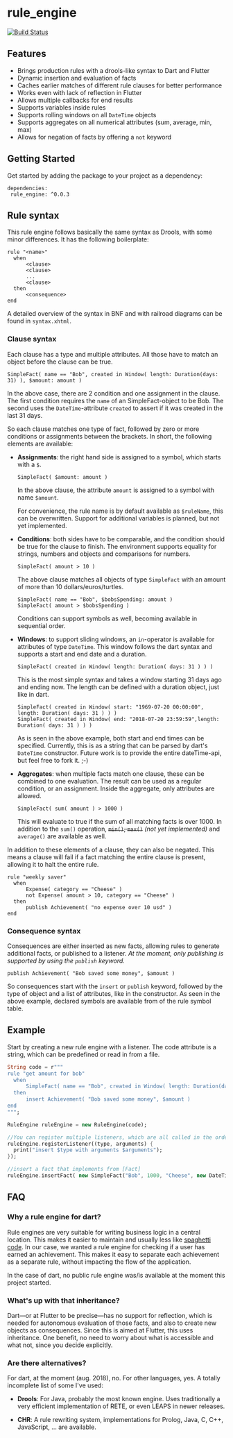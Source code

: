 # rule_engine

[![Build Status](https://travis-ci.org/iPieter/rule_engine_dart.svg?branch=master)](https://travis-ci.org/iPieter/rule_engine_dart)

## Features

- Brings production rules with a drools-like syntax to Dart and Flutter
- Dynamic insertion and evaluation of facts
- Caches earlier matches of different rule clauses for better performance
- Works even with lack of reflection in Flutter
- Allows multiple callbacks for end results
- Supports variables inside rules
- Supports rolling windows on all `DateTime` objects
- Supports aggregates on all numerical attributes (sum, average, min, max)
- Allows for negation of facts by offering a `not` keyword

## Getting Started

Get started by adding the package to your project as a dependency:

```
dependencies:
 rule_engine: ^0.0.3
```

## Rule syntax

This rule engine follows basically the same syntax as Drools, with some minor differences. It has the following boilerplate:

```
rule "<name>"
  when
      <clause>
      <clause>
      ...
      <clause>
  then
      <consequence>
end
```

A detailed overview of the syntax in BNF and with railroad diagrams can be found in `syntax.xhtml`.

### Clause syntax

Each clause has a type and multiple attributes. All those have to match an object before the clause can be true.

```
SimpleFact( name == "Bob", created in Window( length: Duration(days: 31) ), $amount: amount )
```

In the above case, there are 2 condition and one assignment in the clause. The first condition requires the `name` of an SimpleFact-object to be Bob. The second uses the `DateTime`-attribute `created` to assert if it was created in the last 31 days.

So each clause matches one type of fact, followed by zero or more conditions or assignments between the brackets. In short, the following elements are available:

- **Assignments**: the right hand side is assigned to a symbol, which starts with a `$`.

  ```
  SimpleFact( $amount: amount )
  ```

  In the above clause, the attribute `amount` is assigned to a symbol with name `$amount`.

  For convenience, the rule name is by default available as `$ruleName`, this can be overwritten. Support for additional variables is planned, but not yet implemented.

- **Conditions**: both sides have to be comparable, and the condition should be true for the clause to finish.
  The environment supports equality for strings, numbers and objects and comparisons for numbers.

  ```
  SimpleFact( amount > 10 )
  ```

  The above clause matches all objects of type `SimpleFact` with an amount of more than 10 dollars/euros/turtles.

  ```
  SimpleFact( name == "Bob", $bobsSpending: amount )
  SimpleFact( amount > $bobsSpending )
  ```

  Conditions can support symbols as well, becoming available in sequential order.

- **Windows**: to support sliding windows, an `in`-operator is available for attributes of type `DateTime`. This window follows the dart syntax and supports a start and end date and a duration.

  ```
  SimpleFact( created in Window( length: Duration( days: 31 ) ) )
  ```

  This is the most simple syntax and takes a window starting 31 days ago and ending now. The length can be defined with a duration object, just like in dart.

  ```
  SimpleFact( created in Window( start: "1969-07-20 00:00:00", length: Duration( days: 31 ) ) )
  SimpleFact( created in Window( end: "2018-07-20 23:59:59",length: Duration( days: 31 ) ) )
  ```

  As is seen in the above example, both start and end times can be specified. Currently, this is as a string that can be parsed by dart's `DateTime` constructor. Future work is to provide the entire dateTime-api, but feel free to fork it. ;-)

- **Aggregates**: when multiple facts match one clause, these can be combined to one evaluation. The result can be used as a regular condition, or an assignment. Inside the aggregate, only attributes are allowed.
  ```
  SimpleFact( sum( amount ) > 1000 )
  ```
  This will evaluate to true if the sum of all matching facts is over 1000. In addition to the `sum()` operation, ~~`min()`, `max()`~~ _(not yet implemented)_ and `average()` are available as well.

In addition to these elements of a clause, they can also be negated. This means a clause will fail if a fact matching the entire clause is present, allowing it to halt the entire rule.

```
rule "weekly saver"
  when
      Expense( category == "Cheese" )
      not Expense( amount > 10, category == "Cheese" )
  then
      publish Achievement( "no expense over 10 usd" )
end
```

### Consequence syntax

Consequences are either inserted as new facts, allowing rules to generate additional facts, or published to a listener. _At the moment, only publishing is supported by using the `publish` keyword._

```
publish Achievement( "Bob saved some money", $amount )
```

So consequences start with the `insert` or `publish` keyword, followed by the type of object and a list of attributes, like in the constructor. As seen in the above example, declared symbols are available from of the rule symbol table.

## Example

Start by creating a new rule engine with a listener. The code attribute is a string, which can be predefined or read in from a file.

```dart
String code = r"""
rule "get amount for bob"
  when
      SimpleFact( name == "Bob", created in Window( length: Duration(days: 31) ), $amount: amount )
  then
      insert Achievement( "Bob saved some money", $amount )
end
""";

RuleEngine ruleEngine = new RuleEngine(code);

//You can register multiple listeners, which are all called in the order they are registered
ruleEngine.registerListener((type, arguments) {
  print("insert $type with arguments $arguments");
});

//insert a fact that implements from [Fact]
ruleEngine.insertFact( new SimpleFact("Bob", 1000, "Cheese", new DateTime.now()) );
```

## FAQ

### Why a rule engine for dart?

Rule engines are very suitable for writing business logic in a central location. This makes it easier to maintain and usually less like [spaghetti code](https://en.wikipedia.org/wiki/Spaghetti_code). In our case, we wanted a rule engine for checking if a user has earned an achievement. This makes it easy to separate each achievement as a separate rule, without impacting the flow of the application.

In the case of dart, no public rule engine was/is available at the moment this project started.

### What's up with that inheritance?

Dart—or at Flutter to be precise—has no support for reflection, which is needed for autonomous evaluation of those facts, and also to create new objects as consequences. Since this is aimed at Flutter, this uses inheritance. One benefit, no need to worry about what is accessible and what not, since you decide explicitly.

### Are there alternatives?

For dart, at the moment (aug. 2018), no. For other languages, yes. A totally incomplete list of some I've used:

- **Drools**: For Java, probably the most known engine. Uses traditionally a very efficient implementation of RETE, or even LEAPS in newer releases.

- **CHR**: A rule rewriting system, implementations for Prolog, Java, C, C++, JavaScript, ... are available.
